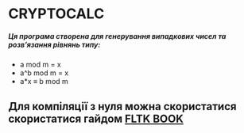 # CRYPTOCALC 
##### Ця програма створена для генерування випадкових чисел та розвʼязання рівнянь типу: 
- a mod m = x
- a^b mod m = x
- a*x ≡ b mod m

## Для компіляції з нуля можна скористатися скористатися гайдом [FLTK BOOK](https://fltk-rs.github.io/fltk-book/Setup.html) 

